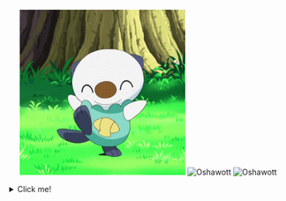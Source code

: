 <p align="center">
  <img src="/assets/dancy-dance-oshawott.gif" alt="Oshawott" width="300px"/>
  <img src="/assets/oshawott-dancing" alt="Oshawott" width="300px"/>
  <img src="/assets/pokemon-oshawott" alt="Oshawott" width="300px"/>
</p>

<details>
  <summary>Click me!</summary>

# Welcome to my profile!

Hi there 👋. I'm **Ryan Tan** (`he/him`) , I'm from Malaysia, currently working as a **Junior Software Engineer** at **[GfK](https://www.gfk.com/)**!

[<img src="/assets/GfK_logo_endorsed_RGB.png" alt="GfK" width="200px">](https://www.gfk.com/)

## My experience

- Studied at **[INTI International College Subang](https://newinti.edu.my/)**
  - Took Foundation in **Business & IT** in **2018** (1 year)
  - Took a Bachelor's Degree in **Computer Science** from **2019 to 2021** (3 years)
  - My majors are **Software Engineering, Multimedia & Game Development**
- _Final Year Project_ - **E-Learning Management System** with **[DoerHRM](https://www.doerhrm.com/)**

| Responsibility       | Description                                                                              |
| -------------------- | ---------------------------------------------------------------------------------------- |
| Database Design      | Designing the entire database **structure** and **make changes** as the project develops |
| Back-end Development | Developing various **classes** and **functions** to interact with the database using PHP |
| Testing              | Testing new features **manually** as they get developed                                  |

### WeTix

- Worked for **[WeTix](https://github.com/wetix)** as a **Junior Software Engineer** from **Jan 2022** - **Nov 2022**

#### WeTix Website (https://wetix.my)

| Responsibility        | Description                                                                                                                                                                                                  |
| --------------------- | ------------------------------------------------------------------------------------------------------------------------------------------------------------------------------------------------------------ |
| Front-end Development | Helping develop the front end of the website using [`svelte-kit`](https://kit.svelte.dev/) and focus on any design/functional flaws or errors, with **responsiveness** and **simplicity** taken into account |
| Reactive Development  | Using [`rxjs`](https://rxjs.dev/) to handle dataflow in the website                                                                                                                                          |
| Unit testing          | Writing **automatic tests** for existing code/Svelte components using [`jest`](https://jestjs.io/) and [`@testing-library`](https://testing-library.com/)                                                    |

#### WeTix Mobile (in various apps like TNG eWallet, Boost, & Senheng)

| Responsibility        | Description                                                                                |
| --------------------- | ------------------------------------------------------------------------------------------ |
| Front-end Development | Helping develop the front-end modules of the website using [`svelte`](https://svelte.dev/) |
| Reactive Development  | Using [`rxjs`](https://rxjs.dev/) to handle dataflow in the website                        |

#### WeTix API (Back-end)

| Responsibility       | Description                                                                                 |
| -------------------- | ------------------------------------------------------------------------------------------- |
| Developing endpoints | Creating new endpoints in the REST API and GraphQL API for use in WeTix products            |
| Database design      | Alter the database design based on new features that are being introduced into the products |

### GfK - An NIQ company

- Currently working for [GfK](https://www.gfk.com/) as a **Junior Software Engineer** from **Nov 2022**

#### Retail Intelligence

| Responsibility       | Description                                                        |
| -------------------- | ------------------------------------------------------------------ |
| Back-end Development | Helped maintain back end APIs using Java Spring Boot               |
| Database Management  | Updated PostgreSQL tables and add indexes for tables with big data |
| Database Design      | Redesigned some tables that store big data                         |
| Pipeline             | Helped design new pipelines                                        |

#### Platform

| Responsibility              | Description                                                      |
| --------------------------- | ---------------------------------------------------------------- |
| Front-end Development       | Helped maintain and create React components for the platform     |
| Front-end component testing | Wrote unit tests for newly developed components                  |
| CI/CD                       | Helped set up testing coverage with SonarQube and contract tests |

## Languages and Frameworks

### General

![C++](https://img.shields.io/badge/C%2B%2B-00599C?style=for-the-badge&logo=c%2B%2B&logoColor=white)
![Java](https://img.shields.io/badge/Java-ED8B00?style=for-the-badge&logo=java&logoColor=white)
![JavaScript](https://img.shields.io/badge/JavaScript-323330?style=for-the-badge&logo=javascript&logoColor=F7DF1E)
![JQuery](https://img.shields.io/badge/jQuery-0769AD?style=for-the-badge&logo=jquery&logoColor=white)
![TypeScript](https://img.shields.io/badge/TypeScript-007ACC?style=for-the-badge&logo=typescript&logoColor=white)
![Go](https://img.shields.io/badge/Go-00ADD8?style=for-the-badge&logo=go&logoColor=white)
![Python](https://img.shields.io/badge/Python-FFD43B?style=for-the-badge&logo=python&logoColor=blue)

### Graphics

![OpenGL](https://img.shields.io/badge/OpenGL-FFFFFF?style=for-the-badge&logo=opengl)

### Web Development

![HTML](https://img.shields.io/badge/HTML5-E34F26?style=for-the-badge&logo=html5&logoColor=white)
![PHP](https://img.shields.io/badge/PHP-777BB4?style=for-the-badge&logo=php&logoColor=white)
![CSS](https://img.shields.io/badge/CSS3-1572B6?style=for-the-badge&logo=css3&logoColor=white)
![Sass](https://img.shields.io/badge/Sass-CC6699?style=for-the-badge&logo=sass&logoColor=white)
![React](https://img.shields.io/badge/React-20232A?style=for-the-badge&logo=react&logoColor=61DAFB)
![Bootstrap](https://img.shields.io/badge/Bootstrap-563D7C?style=for-the-badge&logo=bootstrap&logoColor=white)
![Svelte](https://img.shields.io/badge/Svelte-4A4A55?style=for-the-badge&logo=svelte&logoColor=FF3E00)

### Back end

![GraphQL](https://img.shields.io/badge/GraphQl-E10098?style=for-the-badge&logo=graphql&logoColor=white)

### Mobile Development

![Android Studio](https://img.shields.io/badge/Android_Studio-3DDC84?style=for-the-badge&logo=android-studio&logoColor=white)

### Game Development

Roblox Studio

![Lua](https://img.shields.io/badge/Lua-2C2D72?style=for-the-badge&logo=lua&logoColor=white)

### Database

![MySQL](https://img.shields.io/badge/MySQL-005C84?style=for-the-badge&logo=mysql&logoColor=white)
![MongoDB](https://img.shields.io/badge/MongoDB-4EA94B?style=for-the-badge&logo=mongodb&logoColor=white)

### Testing

![Jest](https://img.shields.io/badge/Jest-C21325?style=for-the-badge&logo=jest&logoColor=white)

[Testing Library](https://testing-library.com/)

### Want to Learn

![Unreal Engine](https://img.shields.io/badge/-Unreal%20Engine-313131?style=for-the-badge&logo=unreal-engine&logoColor=white)
![Unity](https://img.shields.io/badge/Unity-100000?style=for-the-badge&logo=unity&logoColor=white)
![C#](https://img.shields.io/badge/C%23-239120?style=for-the-badge&logo=c-sharp&logoColor=white)

[Matter.js](https://brm.io/matter-js/)

## Interested in

- Contributing to Open-Source
- Machine Learning
- Developing a game

## What I like

- Video games 🎮
- Manga 📱📖 (manga, manhwa, western comics etc)
- Movies 🍿
- Anime ✨ (slice of life etc)
- Music 🎧 (Pop, Hip-hop, R&B, Rock)
- Travelling 🚗 (on occasion)

## You can find me on

[<img src="https://img.shields.io/badge/Twitter-1DA1F2?style=for-the-badge&logo=twitter&logoColor=white"/>](https://twitter.com/survonline)
[<img src="https://img.shields.io/badge/Medium-12100E?style=for-the-badge&logo=medium&logoColor=white" />](https://ryantanrk.medium.com/)
[<img src="https://img.shields.io/badge/LinkedIn-0077B5?style=for-the-badge&logo=linkedin&logoColor=white"/>](https://www.linkedin.com/in/ryantanrk/)

[I got the badges here!](https://github.com/alexandresanlim/Badges4-README.md-Profile)

**Appreciate you reading this 🙇‍♂️**

</details>
